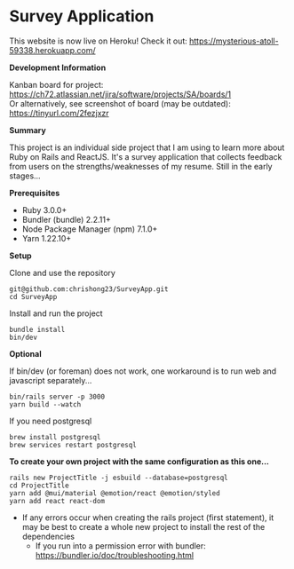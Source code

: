 # Survey Application

This website is now live on Heroku! Check it out: https://mysterious-atoll-59338.herokuapp.com/

**Development Information**

Kanban board for project: https://ch72.atlassian.net/jira/software/projects/SA/boards/1 \
Or alternatively, see screenshot of board (may be outdated): https://tinyurl.com/2fezjxzr

**Summary**

This project is an individual side project that I am using to learn more about Ruby on Rails and ReactJS.
It's a survey application that collects feedback from users on the strengths/weaknesses of my resume.
Still in the early stages...

**Prerequisites**
- Ruby 3.0.0+
- Bundler (bundle) 2.2.11+
- Node Package Manager (npm) 7.1.0+
- Yarn 1.22.10+

**Setup**

Clone and use the repository
```
git@github.com:chrishong23/SurveyApp.git
cd SurveyApp
```
Install and run the project
```
bundle install
bin/dev
```

**Optional**

If bin/dev (or foreman) does not work, one workaround is to run web and javascript separately...
```
bin/rails server -p 3000
yarn build --watch
```
If you need postgresql
```
brew install postgresql
brew services restart postgresql
```

**To create your own project with the same configuration as this one...**
```
rails new ProjectTitle -j esbuild --database=postgresql
cd ProjectTitle
yarn add @mui/material @emotion/react @emotion/styled
yarn add react react-dom
```
- If any errors occur when creating the rails project (first statement), it may be best to create a whole new project to install the rest of the dependencies
  - If you run into a permission error with bundler: https://bundler.io/doc/troubleshooting.html

